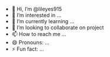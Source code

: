 - 👋 Hi, I’m @lileyes915
- 👀 I’m interested in ...
- 🌱 I’m currently learning ...
- 💞️ I’m looking to collaborate on project
- 📫 How to reach me ...
- 😄 Pronouns: ...
- ⚡ Fun fact: ...

<!---
lileyes915/lileyes915 is a ✨ special ✨ repository because its `README.md` (this file) appears on your GitHub profile.
You can click the Preview link to take a look at your changes.
--->
